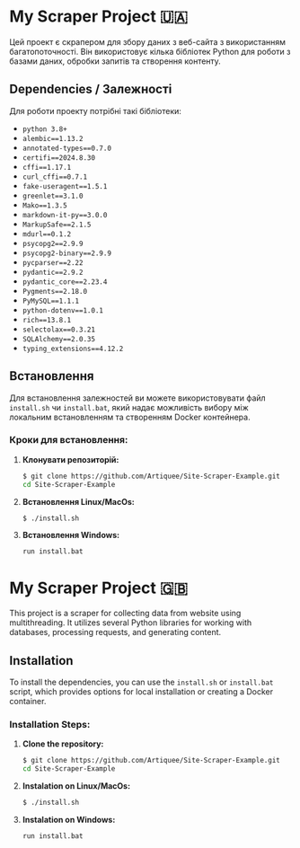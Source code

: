 # My Scraper Project 🇺🇦

Цей проект є скрапером для збору даних з веб-сайта з використанням багатопоточності. Він використовує кілька бібліотек Python для роботи з базами даних, обробки запитів та створення контенту.

## Dependencies / Залежності

Для роботи проекту потрібні такі бібліотеки:
- `python 3.8+`
- `alembic==1.13.2`
- `annotated-types==0.7.0`
- `certifi==2024.8.30`
- `cffi==1.17.1`
- `curl_cffi==0.7.1`
- `fake-useragent==1.5.1`
- `greenlet==3.1.0`
- `Mako==1.3.5`
- `markdown-it-py==3.0.0`
- `MarkupSafe==2.1.5`
- `mdurl==0.1.2`
- `psycopg2==2.9.9`
- `psycopg2-binary==2.9.9`
- `pycparser==2.22`
- `pydantic==2.9.2`
- `pydantic_core==2.23.4`
- `Pygments==2.18.0`
- `PyMySQL==1.1.1`
- `python-dotenv==1.0.1`
- `rich==13.8.1`
- `selectolax==0.3.21`
- `SQLAlchemy==2.0.35`
- `typing_extensions==4.12.2`

## Встановлення

Для встановлення залежностей ви можете використовувати файл `install.sh` чи `install.bat`, який надає можливість вибору між локальним встановленням та створенням Docker контейнера.

### Кроки для встановлення:

1. **Клонувати репозиторій:**
   ```bash
   $ git clone https://github.com/Artiquee/Site-Scraper-Example.git
   cd Site-Scraper-Example
2. **Встановлення Linux/MacOs:**
   ```bash
   $ ./install.sh
3. **Встановлення Windows:**
   ```bash
   run install.bat


# My Scraper Project 🇬🇧

This project is a scraper for collecting data from website using multithreading. It utilizes several Python libraries for working with databases, processing requests, and generating content.

## Installation

To install the dependencies, you can use the `install.sh` or `install.bat` script, which provides options for local installation or creating a Docker container.

### Installation Steps:

1. **Clone the repository:**
   ```bash
   $ git clone https://github.com/Artiquee/Site-Scraper-Example.git
   cd Site-Scraper-Example
2. **Instalation on Linux/MacOs:**
   ```bash
   $ ./install.sh
3. **Instalation on Windows:**
   ```bash
   run install.bat
